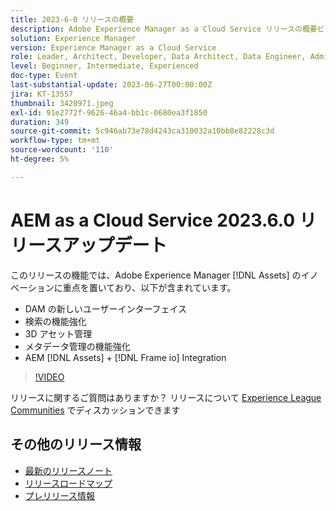 ```yaml
---
title: 2023-6-0 リリースの概要
description: Adobe Experience Manager as a Cloud Service リリースの概要ビデオ 2023.6.0 このリリースの機能は、Experience Manager Assetsのイノベーションに重点を置いており、次のものが含まれます。DAM 検索機能の新しいユーザーインターフェイス 3D アセット管理の機能強化メタデータ管理の機能強化AEM [!DNL Assets] + [!DNL Frame io]  Integration
solution: Experience Manager
version: Experience Manager as a Cloud Service
role: Leader, Architect, Developer, Data Architect, Data Engineer, Admin, User
level: Beginner, Intermediate, Experienced
doc-type: Event
last-substantial-update: 2023-06-27T00:00:00Z
jira: KT-13557
thumbnail: 3420971.jpeg
exl-id: 91e2772f-9626-46a4-bb1c-0680ea3f1850
duration: 349
source-git-commit: 5c946ab73e78d4243ca310032a10bb8e82228c3d
workflow-type: tm+mt
source-wordcount: '110'
ht-degree: 5%

---
```


# AEM as a Cloud Service 2023.6.0 リリースアップデート


このリリースの機能では、Adobe Experience Manager [!DNL Assets] のイノベーションに重点を置いており、以下が含まれています。

* DAM の新しいユーザーインターフェイス
* 検索の機能強化
* 3D アセット管理
* メタデータ管理の機能強化
* AEM [!DNL Assets] + [!DNL Frame io] Integration

>[!VIDEO](https://video.tv.adobe.com/v/3420971/?learn=on)


リリースに関するご質問はありますか？  リリースについて [Experience League Communities](https://adobe.ly/444zA4U) でディスカッションできます

## その他のリリース情報

* [最新のリリースノート](https://experienceleague.adobe.com/docs/experience-manager-cloud-service/content/release-notes/home.html?lang=ja)
* [ リリースロードマップ ](https://experienceleague.adobe.com/docs/experience-manager-release-information/aem-release-updates/update-releases-roadmap.html?lang=ja)
* [ プレリリース情報 ](https://experienceleague.adobe.com/docs/experience-manager-cloud-service/content/release-notes/prerelease.html?lang=ja)
